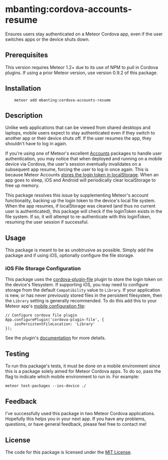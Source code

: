 # mbanting:cordova-accounts-resume

Ensures users stay authenticated on a Meteor Cordova app, even if the user switches apps or the device shuts down. 

## Prerequisites

This version requires Meteor 1.2+ due to its use of NPM to pull in Cordova plugins. If using a prior Meteor version, use version 0.9.2 of this package.

## Installation

```
    meteor add mbanting:cordova-accounts-resume
```

## Description

Unlike web applications that can be viewed from shared desktops and laptops, mobile users expect to stay authenticated even if they switch to another app or their device shuts off. If the user resumes the app, they shouldn't have to log in again.

If you're using one of Meteor's excellent [Accounts](https://www.meteor.com/accounts) packages to handle user authentication, you may notice that when deployed and running on a mobile device via Cordova, the user's session eventually invalidates on a subsequent app resume, forcing the user to log in once again. This is because Meteor Accounts [stores the login token in localStorage](https://github.com/meteor/meteor/blob/master/packages/accounts-base/localstorage_token.js#L43). When an app goes to sleep, iOS and Android will periodically clear localStorage to free up memory.

This package resolves this issue by supplementing Meteor's account functionality, backing up the login token to the device's local file system. When the app resumes, if localStorage was cleared (and thus no current user is authenticated), this package will check if the loginToken exists in the file system. If so, it will attempt to re-authenticate with this loginToken, resuming the user session if successful.

## Usage

This package is meant to be as unobtrusive as possible. Simply add the package and if using iOS, optionally configure the file storage.

### iOS File Storage Configuration 
This package uses the [cordova-plugin-file](https://github.com/apache/cordova-plugin-file) plugin to store the login token on the device's filesystem. If supporting iOS, you may need to configure storage from the default `Compatibility` value to `Library`. If your application is new, or has never previously stored files in the persistent filesystem, then the `Library` setting is generally recommended. To do this add this to your Meteor app's [mobile configuration file](http://docs.meteor.com/#/full/mobileconfigjs):
```
// Configure cordova file plugin
App.configurePlugin('cordova-plugin-file', {
    iosPersistentFileLocation: 'Library'
});
```
See the plugin's [documentation](https://github.com/apache/cordova-plugin-file#ios-persistent-storage-location) for more details.

## Testing

To run this package's tests, it must be done on a mobile environment since this is a package solely aimed for Meteor
 Cordova apps. To do so, pass the flag to indicate which mobile environment to run in. For example:

```
meteor test-packages --ios-device ./
```

## Feedback
I've successfully used this package in two Meteor Cordova applications. Hopefully this helps you in your next app. If you have any problems, questions, or have general feedback, please feel free to contact me!

## License
The code for this package is licensed under the [MIT License](http://opensource.org/licenses/MIT).

